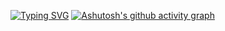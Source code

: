[![Typing SVG](https://readme-typing-svg.herokuapp.com?font=Astigmatic&duration=2500&color=35FEFFA1&background=CAFF8600&center=true&vCenter=true&lines=Bem+Vindo+ao+meu+reposit%C3%B3rio!!+;Nada+demais...%F0%9F%A4%B7%E2%80%8D%E2%99%82%EF%B8%8F;...+S%C3%B3+estudando+...%F0%9F%91%A8%E2%80%8D%F0%9F%92%BB)](https://git.io/typing-svg)
[![Ashutosh's github activity graph](https://activity-graph.herokuapp.com/graph?username=thomasnmarschall&bg_color=211117&color=9cae42&line=4dff00&point=918f94&area=true&hide_border=true)](https://github.com/ashutosh00710/github-readme-activity-graph)
